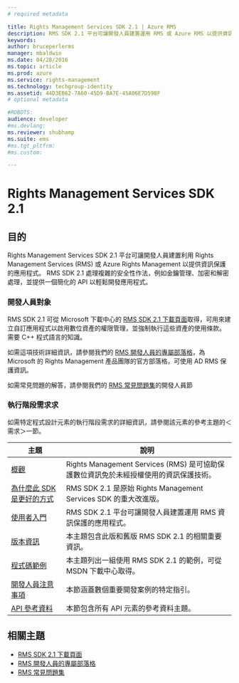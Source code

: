 ```yaml
---
# required metadata

title: Rights Management Services SDK 2.1 | Azure RMS
description: RMS SDK 2.1 平台可讓開發人員建置運用 RMS 或 Azure RMS 以提供資訊保護的應用程式。
keywords:
author: bruceperlerms
manager: mbaldwin
ms.date: 04/28/2016
ms.topic: article
ms.prod: azure
ms.service: rights-management
ms.technology: techgroup-identity
ms.assetid: 44D3EB62-7A60-45D9-BA7E-45A06E7D598F
# optional metadata

#ROBOTS:
audience: developer
#ms.devlang:
ms.reviewer: shubhamp
ms.suite: ems
#ms.tgt_pltfrm:
#ms.custom:

---
```


# Rights Management Services SDK 2.1

## 目的

Rights Management Services SDK 2.1 平台可讓開發人員建置利用 Rights Management Services (RMS) 或 Azure Rights Management 以提供資訊保護的應用程式。 RMS SDK 2.1 處理複雜的安全性作法，例如金鑰管理、加密和解密處理，並提供一個簡化的 API 以輕鬆開發應用程式。

### 開發人員對象

RMS SDK 2.1 可從 Microsoft 下載中心的 [RMS SDK 2.1 下載頁面](http://www.microsoft.com/en-us/download/details.aspx?id=38397)取得，可用來建立自訂應用程式以啟用數位資產的權限管理，並強制執行這些資產的使用條款。 需要 C++ 程式語言的知識。

如需這項技術詳細資訊，請參閱我們的 [RMS 開發人員的專屬部落格](http://blogs.msdn.com/b/rms/archive/2012/05/31/official-release-of-ad-rms-sdk-2-0-and-ad-rms-client-2-0.aspx)，為 Microsoft 的 Rights Management 產品團隊的官方部落格，可使用 AD RMS 保護資訊。

如需常見問題的解答，請參閱我們的 [RMS 常見問題集](http://aka.ms/adrmsfaq )的開發人員節

### 執行階段需求求

如需特定程式設計元素的執行階段需求的詳細資訊，請參閱該元素的參考主題的＜需求＞一節。

|主題|說明|
|-----|--------|
|[概觀](ad-rms-overview.md)|Rights Management Services (RMS) 是可協助保護數位資訊免於未經授權使用的資訊保護技術。|
|[為什麼此 SDK 是更好的方式](differences-between-ad-rms-and-ad-rms-2-0.md)|RMS SDK 2.1 是原始 Rights Management Services SDK 的重大改進版。|
|[使用者入門](getting-started-with-ad-rms-2-0.md)|RMS SDK 2.1 平台可讓開發人員建置運用 RMS 資訊保護的應用程式。|
|[版本資訊](release-notes-rtm.md)|本主題包含此版和舊版 RMS SDK 2.1 的相關重要資訊。|
|[程式碼範例](samples.md)|本主題列出一組使用 RMS SDK 2.1 的範例，可從 MSDN 下載中心取得。|
|[開發人員注意事項](developer-notes.md)|本節涵蓋數個重要開發案例的特定指引。|
|[API 參考資料](api-reference-2-1.md)|本節包含所有 API 元素的參考資料主題。|

 

## 相關主題

* [RMS SDK 2.1 下載頁面](http://www.microsoft.com/en-us/download/details.aspx?id=38397)
* [RMS 開發人員的專屬部落格](http://blogs.msdn.com/b/rms/archive/2012/05/31/official-release-of-ad-rms-sdk-2-0-and-ad-rms-client-2-0.aspx)
* [RMS 常見問題集](http://aka.ms/adrmsfaq )
 

 


<!--HONumber=Jun16_HO2-->



